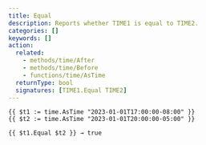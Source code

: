 ```yaml
---
title: Equal
description: Reports whether TIME1 is equal to TIME2.
categories: []
keywords: []
action:
  related:
    - methods/time/After
    - methods/time/Before
    - functions/time/AsTime
  returnType: bool
  signatures: [TIME1.Equal TIME2]
---
```


```go-html-template
{{ $t1 := time.AsTime "2023-01-01T17:00:00-08:00" }}
{{ $t2 := time.AsTime "2023-01-01T20:00:00-05:00" }}

{{ $t1.Equal $t2 }} → true
```
